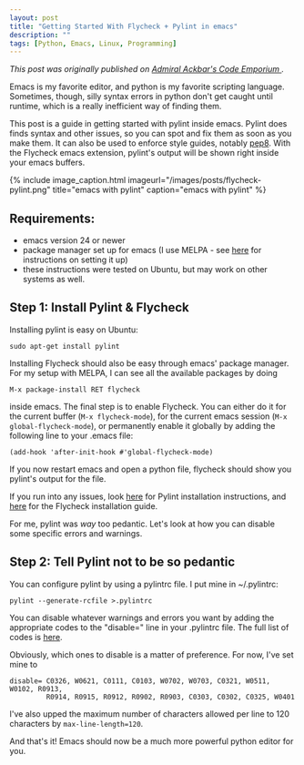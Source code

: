```yaml
---
layout: post
title: "Getting Started With Flycheck + Pylint in emacs"
description: ""
tags: [Python, Emacs, Linux, Programming]
---
```


*This post was originally published on
<a href="http://code.litomisky.com/2014/10/24/getting-with-pylint-in-emacs/"
   target="_blank" title="Admiral Ackbar's Code Emporium">
   Admiral Ackbar's Code Emporium
</a>.*

Emacs is my favorite editor, and python is my favorite scripting language. Sometimes, though, silly syntax errors in python don't get caught until runtime, which is a really inefficient way of finding them.

This post is a guide in getting started with pylint inside emacs. Pylint does finds syntax and other issues, so you can spot and fix them as soon as you make them. It can also be used to enforce style guides, notably [pep8](http://legacy.python.org/dev/peps/pep-0008/). With the Flycheck emacs extension, pylint's output will be shown right inside your emacs buffers.

{% include image_caption.html imageurl="/images/posts/flycheck-pylint.png" title="emacs with pylint" caption="emacs with pylint" %}

<!--more-->


## Requirements:
* emacs version 24 or newer
* package manager set up for emacs (I use MELPA - see [here](http://melpa.org/#/getting-started) for instructions on setting it up)
* these instructions were tested on Ubuntu, but may work on other systems as well.


## Step 1: Install Pylint & Flycheck

Installing pylint is easy on Ubuntu:

    sudo apt-get install pylint

Installing Flycheck should also be easy through emacs' package manager. For my setup with MELPA, I can see all the available packages by doing

    M-x package-install RET flycheck
    
inside emacs. The final step is to enable Flycheck. You can either do it for the current buffer (`M-x flycheck-mode`), for the current emacs session (`M-x global-flycheck-mode`), or permanently enable it globally by adding the following line to your .emacs file:

    (add-hook 'after-init-hook #'global-flycheck-mode)

If you now restart emacs and open a python file, flycheck should show you pylint's output for the file.

If you run into any issues, look [here](http://www.pylint.org/#install) for Pylint installation instructions, and [here](https://flycheck.readthedocs.org/en/latest/guide/installation.html) for the Flycheck installation guide.

For me, pylint was *way* too pedantic. Let's look at how you can disable some specific errors and warnings.



## Step 2: Tell Pylint not to be so pedantic

You can configure pylint by using a pylintrc file. I put mine in ~/.pylintrc:

    pylint --generate-rcfile >.pylintrc

You can disable whatever warnings and errors you want by adding the appropriate codes to the "disable=" line in your .pylintrc file. The full list of codes is [here](http://pylint-messages.wikidot.com/all-messages).

Obviously, which ones to disable is a matter of preference. For now, I've set mine to

    disable= C0326, W0621, C0111, C0103, W0702, W0703, C0321, W0511, W0102, R0913,
             R0914, R0915, R0912, R0902, R0903, C0303, C0302, C0325, W0401

I've also upped the maximum number of characters allowed per line to 120 characters by `max-line-length=120`.

And that's it! Emacs should now be a much more powerful python editor for you.

